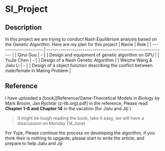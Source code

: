 # SI_Project

## Description
In this project we are trying to conduct Nash Equilibrium analysis based on the Genetic Algorithm. Here are my plan for this project
| Name                   | Role                                                         |
| ---------------------- | ------------------------------------------------------------ |
| Qirui Guo              | - [ ] Design and equipment of genetic algorithm on GPU             |
| YuJie Chen             | - [ ] Design of a Nash Genetic Algorithm                           |
| Weizhe Wang & Jialu Li | - [ ] Design of a object function describing the conflict between male/female in Mating Problem |

## Reference
I have uploaded a [book][Reference/Game-Theoretical Models in Biology by Mark Broom, Jan Rychtar (z-lib.org).pdf] in the reference, Please read **Chapter 1-8 and Chapter 14** in the vacation (for Jialu and Jiji )
> It might be tough reading the book, take it easy, we will have a disscussion on Monday (14,June) 

For Yujie, Please continue the process on developing the algorithm, if you think their is nothing to upgarde, please start to write the article, and prepare to help Jialu and Jiji
